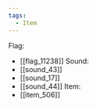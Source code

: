 ```yaml
---
tags:
  - Item
---
```

Flag:
- [[flag_11238]]
Sound:
- [[sound_43]]
- [[sound_17]]
- [[sound_44]]
Item:
- [[item_506]]
